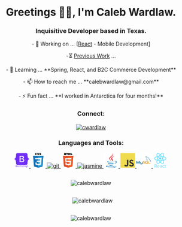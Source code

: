 <h1 align="center">Greetings 👋🏾, I'm Caleb Wardlaw.</h1>
<h3 align="center">Inquisitive Developer based in Texas.</h3>
<p align="center">
- 🔭 Working on ... [<a href="https://github.com/CalebWardlaw/group-java-adlister">React</a> - Mobile Development]
</p>
<p align="center">
-⏳ <a href="https://calebwardlaw.github.io">Previous Work</a> ... 
</p>    
<p align="center">
- 🌱 Learning ... **Spring, React, and B2C Commerce Development**
</p>
<p align="center">
- 📫 How to reach me ... **calebwardlaw@gmail.com**
</p>
<p align="center">
- ⚡ Fun fact ... **I worked in Antarctica for four months!**
</p>

<h3 align="center">Connect:</h3>
<p align="center">
<a href="https://linkedin.com/in/cwardlaw" target="blank"><img align="center" src="https://cdn.jsdelivr.net/npm/simple-icons@3.0.1/icons/linkedin.svg" alt="cwardlaw" height="30" width="40" /></a>
</p>

<h3 align="center">Languages and Tools:</h3>
<p align="center"> <a href="https://getbootstrap.com" target="_blank"> <img src="https://raw.githubusercontent.com/devicons/devicon/master/icons/bootstrap/bootstrap-plain-wordmark.svg" alt="bootstrap" width="40" height="40"/> </a> <a href="https://www.w3schools.com/css/" target="_blank"> <img src="https://raw.githubusercontent.com/devicons/devicon/master/icons/css3/css3-original-wordmark.svg" alt="css3" width="40" height="40"/> </a> <a href="https://git-scm.com/" target="_blank"> <img src="https://www.vectorlogo.zone/logos/git-scm/git-scm-icon.svg" alt="git" width="40" height="40"/> </a> <a href="https://www.w3.org/html/" target="_blank"> <img src="https://raw.githubusercontent.com/devicons/devicon/master/icons/html5/html5-original-wordmark.svg" alt="html5" width="40" height="40"/> </a> <a href="https://jasmine.github.io/" target="_blank"> <img src="https://www.vectorlogo.zone/logos/jasmine/jasmine-icon.svg" alt="jasmine" width="40" height="40"/> </a> <a href="https://www.java.com" target="_blank"> <img src="https://raw.githubusercontent.com/devicons/devicon/master/icons/java/java-original.svg" alt="java" width="40" height="40"/> </a> <a href="https://developer.mozilla.org/en-US/docs/Web/JavaScript" target="_blank"> <img src="https://raw.githubusercontent.com/devicons/devicon/master/icons/javascript/javascript-original.svg" alt="javascript" width="40" height="40"/> </a> <a href="https://www.mysql.com/" target="_blank"> <img src="https://raw.githubusercontent.com/devicons/devicon/master/icons/mysql/mysql-original-wordmark.svg" alt="mysql" width="40" height="40"/> </a> <a href="https://reactjs.org/" target="_blank"> <img src="https://raw.githubusercontent.com/devicons/devicon/master/icons/react/react-original-wordmark.svg" alt="react" width="40" height="40"/> </a> </p>
<div class="data" style="display:flex; flex-direction: column; align-items: center;">
    <p align="center">
    <img align="center" src="https://github-readme-stats.vercel.app/api/top-langs?username=calebwardlaw&show_icons=true&locale=en&layout=compact" alt="calebwardlaw"/>
    </p>
    <p align="center">&nbsp;
    <img align="center"
              src="https://github-readme-stats.vercel.app/api?username=calebwardlaw&show_icons=true&locale=en"
              alt="calebwardlaw"/></p>
    <p align="center">
        <img align="center" src="https://github-readme-streak-stats.herokuapp.com/?user=calebwardlaw&" alt="calebwardlaw"/>
    </p>
</div>
